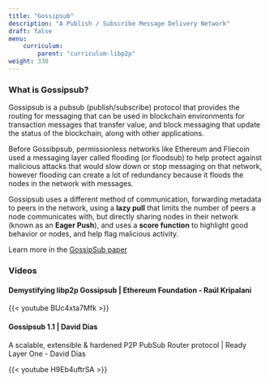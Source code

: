 ```yaml
---
title: "Gossipsub"
description: "A Publish / Subscribe Message Delivery Network"
draft: false
menu:
    curriculum:
        parent: "curriculum-libp2p"
weight: 330
---
```


### What is Gossipsub?

Gossipsub is a pubsub (publish/subscribe) protocol that provides the routing for messaging that can be used in blockchain environments for transaction messages that transfer value, and block messaging that update the status of the blockchain, along with other applications.

Before Gossibpsub, permissionless networks like Ethereum and Fliecoin used a messaging layer called flooding (or floodsub) to help protect against malicious attacks that would slow down or stop messaging on that network, however flooding can create a lot of redundancy because it floods the nodes in the network with messages.

Gossipsub uses a different method of communication, forwarding metadata to peers in the network, using a **lazy pull** that limits the number of peers a node communicates with, but directly sharing nodes in their network (known as an **Eager Push**), and uses a **score function** to highlight good behavior or nodes, and help flag malicious activity.

Learn more in the [GossipSub paper](https://arxiv.org/pdf/2007.02754.pdf)


### Videos

#### Demystifying libp2p Gossipsub | Ethereum Foundation - Raúl Kripalani

{{< youtube BUc4xta7Mfk >}}

#### Gossipsub 1.1 | David Dias

A scalable, extensible & hardened P2P PubSub Router protocol | Ready Layer One - David Dias

{{< youtube H9Eb4uftrSA >}}